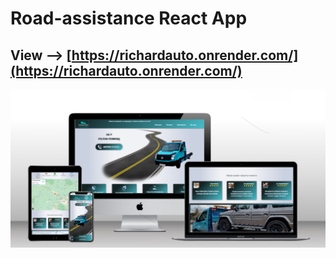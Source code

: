 # Road-assistance React App

## View --> [https://richardauto.onrender.com/](https://richardauto.onrender.com/)

![](https://github.com/viktor-dimitrov/road-assistance/blob/main/client/richard-auto/public/images/screenshot.png?raw=true)